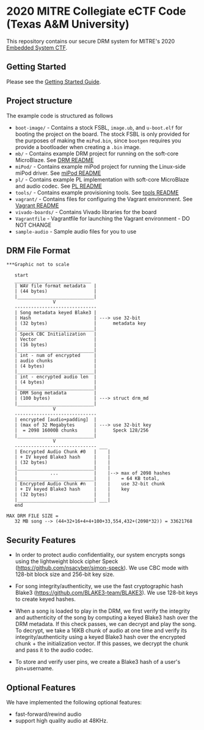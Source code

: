 # 2020 MITRE Collegiate eCTF Code (Texas A&M University)

This repository contains our secure DRM system for MITRE's 2020 [Embedded System CTF](http://mitrecyberacademy.org/competitions/embedded/). 

## Getting Started
Please see the [Getting Started Guide](getting_started.md).

## Project structure
The example code is structured as follows

 * `boot-image/` - Contains a stock FSBL, `image.ub`, and `u-boot.elf` for booting the project on the board. The stock FSBL is only provided for the purposes of making the `miPod.bin`, since `bootgen` requires you provide a bootloader when creating a `.bin` image.
 * `mb/` - Contains example DRM project for running on the soft-core MicroBlaze. See [DRM README](mb/README.md)
 * `miPod/` - Contains example miPod project for running the Linux-side miPod driver. See [miPod README](miPod/README.md)
 * `pl/` - Contains example PL implementation with soft-core MicroBlaze and audio codec. See [PL README](pl/README.md)
 * `tools/` - Contains example provisioning tools. See [tools README](tools/README.md)
 * `vagrant/` - Contains files for configuring the Vagrant environment. See [Vagrant README](vagrant/README.md)
 * `vivado-boards/` - Contains Vivado libraries for the board
 * `Vagrantfile` - Vagrantfile for launching the Vagrant environment - DO NOT CHANGE
 * `sample-audio` - Sample audio files for you to use

## DRM File Format
```
***Graphic not to scale

   start
   ____________________________
   | WAV file format metadata   |
   | (44 bytes)                 |
   |____________________________|
                 V
   ------------------------------
   | Song metadata keyed Blake3 |
   | Hash                       | ---> use 32-bit
   | (32 bytes)                 |      metadata key
   |____________________________|
   | Speck CBC Initialization   |
   | Vector                     |
   | (16 bytes)                 |
   |____________________________|
   | int - num of encrypted     |
   | audio chunks               |
   | (4 bytes)                  |
   |____________________________|
   | int - encrypted audio len  |
   | (4 bytes)                  |
   |____________________________|
   | DRM Song metadata          |
   | (100 bytes)                | ---> struct drm_md
   |____________________________|
                 V
   ------------------------------
   | encrypted [audio+padding]  |
   | (max of 32 Megabytes       | ---> use 32-bit key
   |  = 2098 16000B chunks      |      Speck 128/256
   |____________________________|
                 V
   ------------------------------ ___
   | Encrypted Audio Chunk #0   |    |
   | + IV keyed Blake3 hash     |    |
   | (32 bytes)                 |    |
   |____________________________|    |
   |            ...             |    |--> max of 2098 hashes
   |____________________________|    |    = 64 KB total,
   | Encrypted Audio Chunk #n   |    |    use 32-bit chunk
   | + IV keyed Blake3 hash     |    |    key
   | (32 bytes)                 |    |
   |____________________________| ___|
   end

MAX DRM FILE SIZE = 
   32 MB song --> (44+32+16+4+4+100+33,554,432+(2098*32)) = 33621768
``` 

## Security Features

* In order to protect audio confidentiality, our system encrypts songs using the lightweight block cipher Speck (https://github.com/nsacyber/simon-speck). We use CBC mode with 128-bit block size and 256-bit key size.

* For song integrity/authenticity, we use the fast cryptographic hash Blake3 (https://github.com/BLAKE3-team/BLAKE3). We use 128-bit keys to create keyed hashes.

* When a song is loaded to play in the DRM, we first verify the integrity and authenticity of the song by computing a keyed Blake3 hash over the DRM metadata. If this check passes, we can decrypt and play the song. To decrypt, we take a 16KB chunk of audio at one time and verify its integrity/authenticity using a keyed Blake3 hash over the encrypted chunk + the initialization vector. If this passes, we decrypt the chunk and pass it to the audio codec.

* To store and verify user pins, we create a Blake3 hash of a user's pin+username.

## Optional Features

We have implemented the following optional features:
* fast-forward/rewind audio
* support high quality audio at 48KHz.

